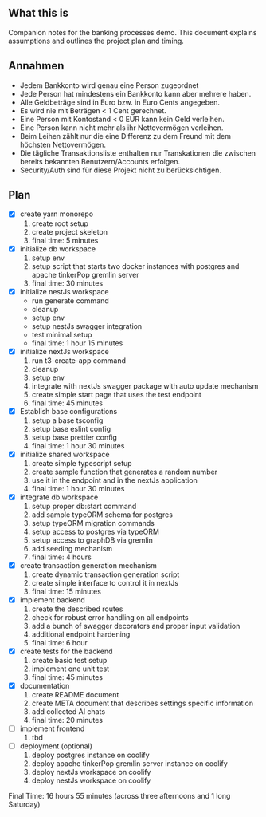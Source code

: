 
## What this is
Companion notes for the banking processes demo. This document explains assumptions and outlines the project plan and timing.

## Annahmen
- Jedem Bankkonto wird genau eine Person zugeordnet
- Jede Person hat mindestens ein Bankkonto kann aber mehrere haben.
- Alle Geldbeträge sind in Euro bzw. in Euro Cents angegeben.
- Es wird nie mit Beträgen < 1 Cent gerechnet.
- Eine Person mit Kontostand < 0 EUR kann kein Geld verleihen.
- Eine Person kann nicht mehr als ihr Nettovermögen verleihen.
- Beim Leihen zählt nur die eine Differenz zu dem Freund mit dem höchsten Nettovermögen.
- Die tägliche Transaktionsliste enthalten nur Transkationen die zwischen bereits bekannten Benutzern/Accounts erfolgen.
- Security/Auth sind für diese Projekt nicht zu berücksichtigen.

## Plan
- [x] create yarn monorepo
	1. create root setup
	2. create project skeleton
	3. final time: 5 minutes
- [x] initialize db workspace
	1. setup env
	2. setup script that starts two docker instances with postgres and apache tinkerPop gremlin server
	3. final time: 30 minutes
- [x] initialize nestJs workspace
	- run generate command
	- cleanup
	- setup env
	- setup nestJs swagger integration
	- test minimal setup
	- final time: 1 hour 15 minutes
- [x] initialize nextJs workspace
	1. run t3-create-app command
	2. cleanup
	3. setup env
	4. integrate with nextJs swagger package with auto update mechanism
	5. create simple start page that uses the test endpoint
	6. final time: 45 minutes
- [x] Establish base configurations
	1. setup a base tsconfig
	2. setup base eslint config
	3. setup base prettier config
	4. final time: 1 hour 30 minutes
- [x] initialize shared workspace
	1. create simple typescript setup
	2. create sample function that generates a random number
	3. use it in the endpoint and in the nextJs application
	4. final time: 1 hour 30 minutes
- [x] integrate db workspace
	1. setup proper db:start command
	2. add sample typeORM schema for postgres
	3. setup typeORM migration commands
	4. setup access to postgres via typeORM
	5. setup access to graphDB via gremlin
	6. add seeding mechanism
	7. final time: 4 hours
- [x] create transaction generation mechanism
	1. create dynamic transaction generation script
	2. create simple interface to control it in nextJs
	3. final time: 15 minutes
- [x] implement backend
	1. create the described routes
	2. check for robust error handling on all endpoints
	3. add a bunch of swagger decorators and proper input validation
	4. additional endpoint hardening
	5. final time: 6 hour
- [x] create tests for the backend
	1. create basic test setup
	2. implement one unit test
	3. final time: 45 minutes
- [x] documentation
	1. create README document
	2. create META document that describes settings specific information
	3. add collected AI chats
	4. final time: 20 minutes
- [ ] implement frontend
	1. tbd
- [ ] deployment (optional)
	1. deploy postgres instance on coolify
	2. deploy apache tinkerPop gremlin server instance on coolify
	3. deploy nextJs workspace on coolify
	4. deploy nestJs workspace on coolify

Final Time: 16 hours 55 minutes (across three afternoons and 1 long Saturday)
